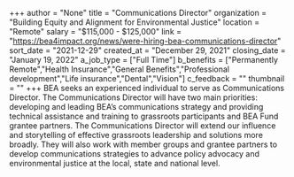 +++
author = "None"
title = "Communications Director"
organization = "Building Equity and Alignment for Environmental Justice"
location = "Remote"
salary = "$115,000 - $125,000"
link = "https://bea4impact.org/news/were-hiring-bea-communications-director"
sort_date = "2021-12-29"
created_at = "December 29, 2021"
closing_date = "January 19, 2022"
a_job_type = ["Full Time"]
b_benefits = ["Permanently Remote","Health Insurance","General Benefits","Professional development","Life insurance","Dental","Vision"]
c_feedback = ""
thumbnail = ""
+++
BEA seeks an experienced individual to serve as Communications Director. The Communications Director will have two main priorities: developing and leading BEA’s communications strategy and providing technical assistance and training to grassroots participants and BEA Fund grantee partners. The Communications Director will extend our influence and storytelling of effective grassroots leadership and solutions more broadly. They will also work with member groups and grantee partners to develop communications strategies to advance policy advocacy and environmental justice at the local, state and national level.